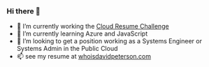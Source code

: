 ### Hi there 👋
- 🔭 I’m currently working the [Cloud Resume Challenge](https://cloudresumechallenge.dev/docs/faq/)
- 🌱 I’m currently learning Azure and JavaScript
- 👯 I’m looking to get a position working as a Systems Engineer or Systems Admin in the Public Cloud
- 📫 see my resume at [whoisdavidpeterson.com](https://whoisdavidpeterson.com)

<!--
**dpeterson1125/dpeterson1125** is a ✨ _special_ ✨ repository because its `README.md` (this file) appears on your GitHub profile.

Here are some ideas to get you started:

- 🔭 I’m currently working on ...
- 🌱 I’m currently learning ...
- 👯 I’m looking to collaborate on ...
- 🤔 I’m looking for help with ...
- 💬 Ask me about ...
- 📫 How to reach me: ...
- 😄 Pronouns: ...
- ⚡ Fun fact: ...
-->
